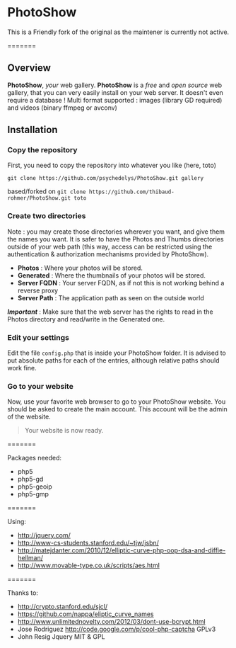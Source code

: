 # PhotoShow

This is a Friendly fork of the original as the maintener is currently not active.

=======

## Overview

**PhotoShow**, *your* web gallery. **PhotoShow** is a *free* and *open source* web gallery, that you can very easily install on your web server. It doesn't even require a database !
Multi format supported : images (library GD required) and videos (binary ffmpeg or avconv)

## Installation

### Copy the repository

First, you need to copy the repository into whatever you like (here, toto)

`git clone https://github.com/psychedelys/PhotoShow.git gallery`

based/forked on 
`git clone https://github.com/thibaud-rohmer/PhotoShow.git toto`

### Create two directories

Note : you may create those directories wherever you want, and give them the names you want. It is safer to have the Photos and Thumbs directories outside of your web path (this way, access can be restricted using the authentication & authorization mechanisms provided by PhotoShow).

* **Photos** : Where your photos will be stored.
* **Generated** : Where the thumbnails of your photos will be stored. 
* **Server FQDN** : Your server FQDN, as if not this is not working behind a reverse proxy
* **Server Path** : The application path as seen on the outside world

***Important*** : Make sure that the web server has the rights to read in the Photos directory and read/write in the Generated one.

### Edit your settings

Edit the file `config.php` that is inside your PhotoShow folder. It is advised to put absolute paths for each of the entries, although relative paths should work fine.

### Go to your website

Now, use your favorite web browser to go to your PhotoShow website. You should be asked to create the main account. This account will be the admin of the website.

> Your website is now ready.


=======

Packages needed:

* php5
* php5-gd
* php5-geoip
* php5-gmp

=======

Using:

* http://jquery.com/
* http://www-cs-students.stanford.edu/~tjw/jsbn/
* http://matejdanter.com/2010/12/elliptic-curve-php-oop-dsa-and-diffie-hellman/
* http://www.movable-type.co.uk/scripts/aes.html

=======

Thanks to:

* http://crypto.stanford.edu/sjcl/
* https://github.com/nappa/eliptic_curve_names
* http://www.unlimitednovelty.com/2012/03/dont-use-bcrypt.html
* Jose Rodriguez http://code.google.com/p/cool-php-captcha GPLv3
* John Resig Jquery MIT & GPL

